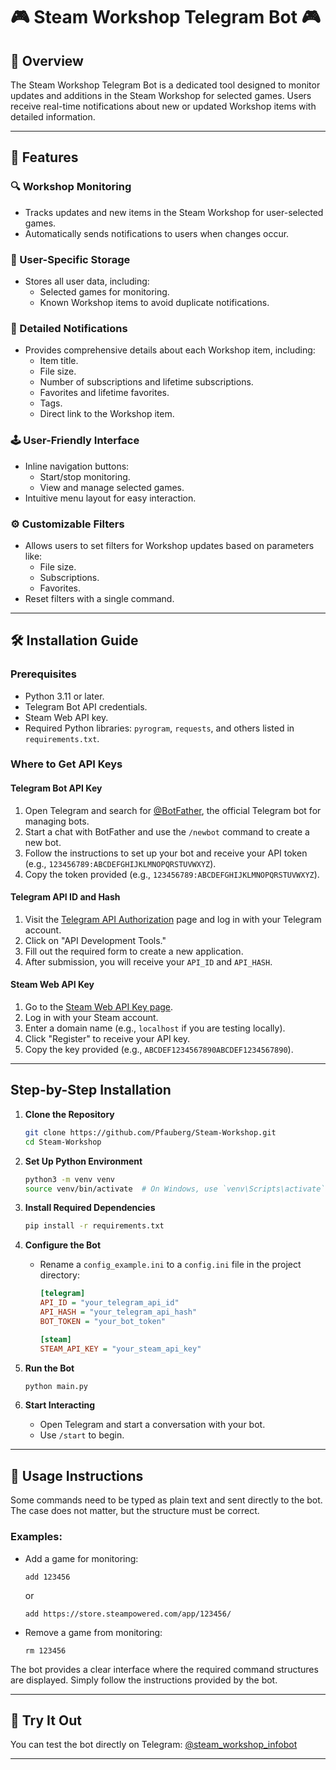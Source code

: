 # **🎮 Steam Workshop Telegram Bot 🎮**

## **🌟 Overview**

The Steam Workshop Telegram Bot is a dedicated tool designed to monitor updates and additions in the Steam Workshop for selected games. Users receive real-time notifications about new or updated Workshop items with detailed information.

---

## **🚀 Features**

### **🔍 Workshop Monitoring**

- Tracks updates and new items in the Steam Workshop for user-selected games.
- Automatically sends notifications to users when changes occur.

### **📁 User-Specific Storage**

- Stores all user data, including:
  - Selected games for monitoring.
  - Known Workshop items to avoid duplicate notifications.

### **🔔 Detailed Notifications**

- Provides comprehensive details about each Workshop item, including:
  - Item title.
  - File size.
  - Number of subscriptions and lifetime subscriptions.
  - Favorites and lifetime favorites.
  - Tags.
  - Direct link to the Workshop item.

### **🕹️ User-Friendly Interface**

- Inline navigation buttons:
  - Start/stop monitoring.
  - View and manage selected games.
- Intuitive menu layout for easy interaction.

### **⚙️ Customizable Filters**

- Allows users to set filters for Workshop updates based on parameters like:
  - File size.
  - Subscriptions.
  - Favorites.
- Reset filters with a single command.

---

## **🛠️ Installation Guide**

### **Prerequisites**

- Python 3.11 or later.
- Telegram Bot API credentials.
- Steam Web API key.
- Required Python libraries: `pyrogram`, `requests`, and others listed in `requirements.txt`.

### **Where to Get API Keys**

#### Telegram Bot API Key&#x20;

1. Open Telegram and search for [@BotFather](https://t.me/botfather), the official Telegram bot for managing bots.
2. Start a chat with BotFather and use the `/newbot` command to create a new bot.
3. Follow the instructions to set up your bot and receive your API token (e.g., `123456789:ABCDEFGHIJKLMNOPQRSTUVWXYZ`).
4. Copy the token provided (e.g., `123456789:ABCDEFGHIJKLMNOPQRSTUVWXYZ`).

#### Telegram API ID and Hash

1. Visit the [Telegram API Authorization](https://my.telegram.org/auth) page and log in with your Telegram account.
2. Click on "API Development Tools."
3. Fill out the required form to create a new application.
4. After submission, you will receive your `API_ID` and `API_HASH`.

#### Steam Web API Key

1. Go to the [Steam Web API Key page](https://steamcommunity.com/dev/apikey).
2. Log in with your Steam account.
3. Enter a domain name (e.g., `localhost` if you are testing locally).
4. Click "Register" to receive your API key.
5. Copy the key provided (e.g., `ABCDEF1234567890ABCDEF1234567890`).

---

## **Step-by-Step Installation**

1. **Clone the Repository**

   ```bash
   git clone https://github.com/Pfauberg/Steam-Workshop.git
   cd Steam-Workshop
   ```

2. **Set Up Python Environment**

   ```bash
   python3 -m venv venv
   source venv/bin/activate  # On Windows, use `venv\Scripts\activate`
   ```

3. **Install Required Dependencies**

   ```bash
   pip install -r requirements.txt
   ```

4. **Configure the Bot**

   - Rename a `config_example.ini` to a `config.ini` file in the project directory:
     ```ini
     [telegram]
     API_ID = "your_telegram_api_id"
     API_HASH = "your_telegram_api_hash"
     BOT_TOKEN = "your_bot_token"

     [steam]
     STEAM_API_KEY = "your_steam_api_key"
     ```

5. **Run the Bot**

   ```bash
   python main.py
   ```

6. **Start Interacting**

   - Open Telegram and start a conversation with your bot.
   - Use `/start` to begin.

---

## **🔧 Usage Instructions**

Some commands need to be typed as plain text and sent directly to the bot. The case does not matter, but the structure must be correct.

### **Examples:**

- Add a game for monitoring:
  ```
  add 123456
  ```
  or
  ```
  add https://store.steampowered.com/app/123456/
  ```
- Remove a game from monitoring:
  ```
  rm 123456
  ```

The bot provides a clear interface where the required command structures are displayed. Simply follow the instructions provided by the bot.

---

## **🌟 Try It Out**

You can test the bot directly on Telegram: [@steam\_workshop\_infobot](https://t.me/steam_workshop_infobot)

---
